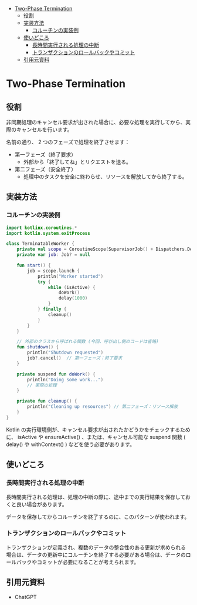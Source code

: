 - [Two-Phase Termination](#two-phase-termination)
  - [役割](#役割)
  - [実装方法](#実装方法)
    - [コルーチンの実装例](#コルーチンの実装例)
  - [使いどころ](#使いどころ)
    - [長時間実行される処理の中断](#長時間実行される処理の中断)
    - [トランザクションのロールバックやコミット](#トランザクションのロールバックやコミット)
  - [引用元資料](#引用元資料)


# Two-Phase Termination

## 役割

非同期処理のキャンセル要求が出された場合に、必要な処理を実行してから、実際のキャンセルを行います。

名前の通り、 2 つのフェーズで処理を終了させます：

- 第一フェーズ（終了要求）
  - 外部から「終了してね」とリクエストを送る。
- 第二フェーズ（安全終了）
  - 処理中のタスクを安全に終わらせ、リソースを解放してから終了する。


## 実装方法

### コルーチンの実装例

```kotlin
import kotlinx.coroutines.*
import kotlin.system.exitProcess

class TerminatableWorker {
    private val scope = CoroutineScope(SupervisorJob() + Dispatchers.Default)
    private var job: Job? = null

    fun start() {
        job = scope.launch {
            println("Worker started")
            try {
                while (isActive) {
                    doWork()
                    delay(1000)
                }
            } finally {
                cleanup()
            }
        }
    }

    // 外部のクラスから呼ばれる関数 (今回、呼び出し側のコードは省略)
    fun shutdown() {
        println("Shutdown requested")
        job?.cancel()  // 第一フェーズ：終了要求
    }

    private suspend fun doWork() {
        println("Doing some work...")
        // 実際の処理
    }

    private fun cleanup() {
        println("Cleaning up resources") // 第二フェーズ：リソース解放
    }
}
```

Kotlin の実行環境側が、キャンセル要求が出されたかどうかをチェックするために、 isActive や ensureActive() 、または、キャンセル可能な suspend 関数 ( delay() や withContext() ) などを使う必要があります。


## 使いどころ

### 長時間実行される処理の中断

長時間実行される処理は、処理の中断の際に、途中までの実行結果を保存しておくと良い場合があります。

データを保存してからコルーチンを終了するのに、このパターンが使われます。


### トランザクションのロールバックやコミット

トランザクションが定義され、複数のデータの整合性のある更新が求められる場合は、データの更新中にコルーチンを終了する必要がある場合は、データのロールバックやコミットが必要になることが考えられます。


## 引用元資料

- ChatGPT


